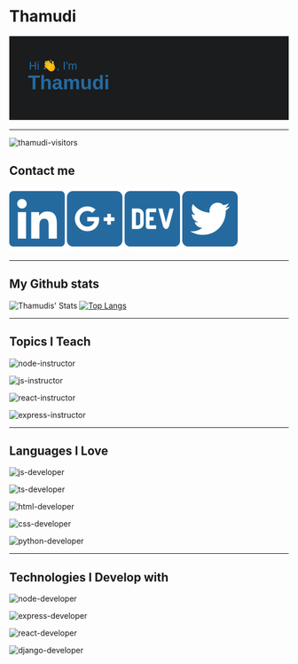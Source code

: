 # Thamudi

![header img here](./images/header.png)

___

![thamudi-visitors](https://visitor-badge.glitch.me/badge?flat=true&page_id=thamudi.thamudi)

## Contact me

[![thamudi-linked-in](./images/linkedin.svg)](www.linkedin.com/in/tamim-hamoudi)
[![thamudi-linked-in](./images/google-plus.svg)](tamim.hamoudi@gmail.com)
[![thamudi-linked-in](./images/dev.svg)](https://dev.to/thamudi)
[![thamudi-linked-in](./images/twitter.svg)](https://twitter.com/thamudi93)

___

## My Github stats

![Thamudis' Stats](https://github-readme-stats.vercel.app/api?username=thamudi&show_icons=true&title_color=256a9f&text_color=f5f5f5&bg_color=1a1c1d&icon_color=256a9f&hide_border=true)
[![Top Langs](https://github-readme-stats.vercel.app/api/top-langs/?username=thamudi&layout=compact&title_color=256a9f&text_color=f5f5f5&bg_color=1a1c1d&icon_color=256a9f&hide_border=true)](https://github.com/anuraghazra/github-readme-stats)

___

## Topics I Teach

![node-instructor](https://img.shields.io/badge/Instructor-Node-informational?style=flat&logo=node.jslogoColor=white&color=025800)

![js-instructor](https://img.shields.io/badge/Instructor-JavaScript-informational?style=flat&logo=javascript&logoColor=white&color=f7df1c)

![react-instructor](https://img.shields.io/badge/Instructor-ReactJS-informational?style=flat&logo=react&logoColor=white&color=61dafb)

![express-instructor](https://img.shields.io/badge/Instructor-ExpressJS-informational?style=flat&logo=express&logoColor=white&color=white)

___

## Languages I Love

![js-developer](https://img.shields.io/badge/Developer-JavaScript-informational?style=flat&logo=javascript&logoColor=white&color=f7df1c)

![ts-developer](https://img.shields.io/badge/Developer-Typescript-informational?style=flat&logo=typescript&logoColor=white&color=2f74c0)

![html-developer](https://img.shields.io/badge/Developer-HTML-informational?style=flat&logo=html5&logoColor=white&color=dc4a27)

![css-developer](https://img.shields.io/badge/Developer-CSS-informational?style=flat&logo=css-wizardry&logoColor=white&color=264bdc)

![python-developer](https://img.shields.io/badge/Developer-Python-informational?style=flat&logo=pyhton-wizardry&logoColor=white&color=004daa)

___

## Technologies I Develop with

![node-developer](https://img.shields.io/badge/Developer-Node-informational?style=flat&logo=node.jslogoColor=white&color=025800)

![express-developer](https://img.shields.io/badge/Developer-ExpressJS-informational?style=flat&logo=express&logoColor=white&color=white)

![react-developer](https://img.shields.io/badge/Developer-ReactJS-informational?style=flat&logo=react&logoColor=white&color=61dafb)

![django-developer](https://img.shields.io/badge/Developer-Django-informational?style=flat&logo=django&logoColor=white&color=0c4b33)
